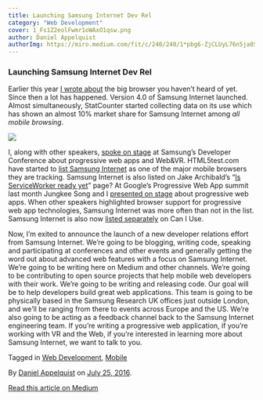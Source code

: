 ```yaml
---
title: Launching Samsung Internet Dev Rel
category: "Web Development"
cover: 1_Fs1Z2eolFwmr1oWAxO1qsw.png
author: Daniel Appelquist 
authorImg: https://miro.medium.com/fit/c/240/240/1*pbg6-ZjCLUyL76n5ja0S5Q.jpeg
---
```


### Launching Samsung Internet Dev Rel

Earlier this year [I wrote about](https://medium.com/@torgo/the-big-browser-you-haven-t-heard-of-yet-481a1b48517b#.klm8554in) the big browser you haven’t heard of yet. Since then a lot has happened. Version 4.0 of Samsung Internet launched. Almost simultaneously, StatCounter started collecting data on its use which has shown an almost 10% market share for Samsung Internet among _all mobile browsing_.

![](https://cdn-images-1.medium.com/max/800/1*Fs1Z2eolFwmr1oWAxO1qsw.png)

I, along with other speakers, [spoke on stage](https://www.google.co.uk/url?sa=t&rct=j&q=&esrc=s&source=web&cd=4&cad=rja&uact=8&ved=0ahUKEwidn973vo7OAhUpJsAKHeWdAZgQtwIIMjAD&url=https%3A%2F%2Fwww.youtube.com%2Fwatch%3Fv%3D_CxDY4XWeYg&usg=AFQjCNHNQVElIPsdMOSFMhBLcfjz21RVng&sig2=bbbdlk7bfPNHzuNjECCPaQ) at Samsung’s Developer Conference about progressive web apps and Web&VR. HTML5test.com have started to [list Samsung Internet](http://html5test.com/results/mobile.html) as one of the major mobile browsers they are tracking. Samsung Internet is also listed on Jake Archibald’s “[Is ServiceWorker ready yet](https://jakearchibald.github.io/isserviceworkerready/)” page? At Google’s Progressive Web App summit last month Jungkee Song and I [presented on stage](https://www.google.co.uk/url?sa=t&rct=j&q=&esrc=s&source=web&cd=1&cad=rja&uact=8&ved=0ahUKEwiP-cTvvY7OAhVsL8AKHfvvDw0QtwIIHjAA&url=https%3A%2F%2Fwww.youtube.com%2Fwatch%3Fv%3D4_qhu-4EQGA&usg=AFQjCNGfAdc5IurdBrwgnVU-vfW0P8_P-w&sig2=-PNVxC9q_nqCyuk7H_3tvw) about progressive web apps. When other speakers highlighted browser support for progressive web app technologies, Samsung Internet was more often than not in the list. Samsung Internet is also now [listed separately](http://caniuse.com/#search=service%20worker) on Can I Use.

Now, I’m exited to announce the launch of a new developer relations effort from Samsung Internet. We’re going to be blogging, writing code, speaking and participating at conferences and other events and generally getting the word out about advanced web features with a focus on Samsung Internet. We’re going to be writing here on Medium and other channels. We’re going to be contributing to open source projects that help mobile web developers with their work. We’re going to be writing and releasing code. Our goal will be to help developers build great web applications. This team is going to be physically based in the Samsung Research UK offices just outside London, and we’ll be ranging from there to events across Europe and the US. We’re also going to be acting as a feedback channel back to the Samsung Internet engineering team. If you’re writing a progressive web application, if you’re working with VR and the Web, if you’re interested in learning more about Samsung Internet, we want to talk to you.

Tagged in [Web Development](https://medium.com/tag/web-development), [Mobile](https://medium.com/tag/mobile)

By [Daniel Appelquist](https://medium.com/@torgo) on [July 25, 2016](https://medium.com/p/591ea6fe22af).

[Read this article on Medium](https://medium.com/@torgo/launching-samsung-internet-dev-rel-591ea6fe22af)
